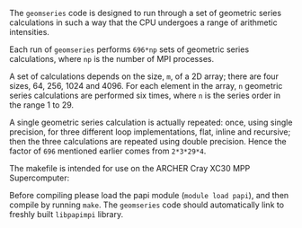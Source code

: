 The `geomseries` code is designed to run through a set of geometric series calculations in such a way
that the CPU undergoes a range of arithmetic intensities.

Each run of `geomseries` performs `696*np` sets of geometric series calculations, where `np` is the
number of MPI processes.

A set of calculations depends on the size, `m`, of a 2D array; there are four sizes, 64, 256, 1024 and 4096.
For each element in the array, `n` geometric series calculations are performed six times, where `n` is the
series order in the range 1 to 29. 

A single geometric series calculation is actually repeated: once, using single precision, for three different
loop implementations, flat, inline and recursive; then the three calculations are repeated using double precision.
Hence the factor of `696` mentioned earlier comes from `2*3*29*4`.

The makefile is intended for use on the ARCHER Cray XC30 MPP Supercomputer:

Before compiling please load the papi module (`module load papi`), and then compile by running `make`.
The `geomseries` code should automatically link to freshly built `libpapimpi` library.
